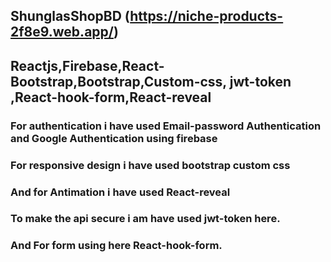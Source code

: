 ## ShunglasShopBD   (https://niche-products-2f8e9.web.app/)


##  Reactjs,Firebase,React-Bootstrap,Bootstrap,Custom-css, jwt-token ,React-hook-form,React-reveal


### For authentication i have used Email-password Authentication and Google Authentication using firebase

### For responsive design i have used bootstrap custom css

### And for Antimation i have used React-reveal
### To make the api secure i am have used jwt-token here.
### And For form using here React-hook-form.
